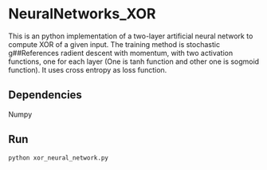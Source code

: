 # NeuralNetworks_XOR

This is an python implementation of a two-layer artificial neural network to compute XOR of a given input. The training method is stochastic g##References radient descent with momentum, with two activation functions, one for each layer (One is tanh function and other one is sogmoid function). It uses cross entropy as loss function.

## Dependencies 
Numpy 

## Run 
``
   python xor_neural_network.py
``




